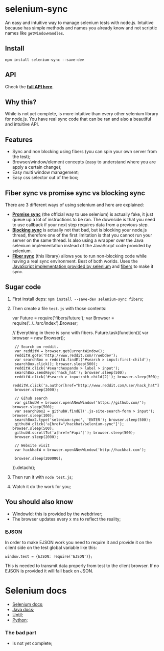 # selenium-sync

An easy and intuitive way to manage selenium tests with node.js.
Intuitive because has simple methods and names you already know and not
scriptic names like `getWindowHandles`.



## Install

    npm install selenium-sync --save-dev


## API

Check the **[full API here](https://rawgit.com/hackhat/selenium-sync/master/docs/jsduck/index.html)**.

## Why this?

While is not yet complete, is more intuitive than every other selenium
library for node.js. You have real sync code that can be ran and also
a beautiful and intuitive API.



## Features

 - Sync and non blocking using fibers (you can spin your own server from the test);
 - Browser/window/element concepts (easy to understand where you are apply a certain change);
 - Easy multi window management;
 - Easy css selector out of the box;



## Fiber sync vs promise sync vs blocking sync

There are 3 different ways of using selenium and here are explained:

 - [**Promise sync**](https://code.google.com/p/selenium/wiki/WebDriverJs) (the official way to use selenium) is actually fake, it just queue up a lot of instructions to be ran. The downside is that you need to use callback if your next step requires data from a previous step. 
 - [**Blocking sync**](https://github.com/jsdevel/webdriver-sync) is actually not that bad, but is blocking your node.js thread, therefore one of the first limitation is that you cannot run your server on the same thread. Is also using a wrapper over the Java selenium implementation instead of the JavaScript code provided by selenium.
 - [**Fiber sync**](https://github.com/hackhat/selenium-sync) (this library) allows you to run non-blocking code while having a real sync environment. Best of both worlds. Uses the [JavaScript implementation provided by selenium](https://code.google.com/p/selenium/wiki/WebDriverJs) and [fibers](https://github.com/laverdet/node-fibers) to make it sync.



## Sugar code

1. First install deps: `npm install --save-dev selenium-sync fibers`;

2. Then create a file `test.js` with those contents:

    var Future  = require('fibers/future');
    var Browser = require('../../src/index').Browser;

    // Everything in there is sync with fibers.
    Future.task(function(){
        var browser = new Browser();

        // Search on reddit.
        var redditW = browser.getCurrentWindow();
        redditW.goTo('http://www.reddit.com/r/webdev');
        var searchBox = redditW.findEl('#search > input:first-child');
        searchBox.click(); browser.sleep(500);
        redditW.click('#searchexpando > label > input');
        searchBox.sendKeys('hack_hat'); browser.sleep(500);
        redditW.click('#search > input:nth-child(2)'); browser.sleep(500);
        redditW.click('a.author[href="http://www.reddit.com/user/hack_hat"]');
        browser.sleep(2000);

        // Gihub search
        var githubW = browser.openANewWindow('https://github.com/'); browser.sleep(500);
        var searchBox2 = githubW.findEl('.js-site-search-form > input'); browser.sleep(100);
        searchBox2.type('selenium-sync', 'ENTER'); browser.sleep(500);
        githubW.click('a[href="/hackhat/selenium-sync"]'); browser.sleep(500);
        githubW.scrollTo('a[href="#api"]'); browser.sleep(500);
        browser.sleep(2000);

        // Website visit
        var hackhatW = browser.openANewWindow('http://hackhat.com');

        browser.sleep(200000);
    }).detach();

3. Then run it with `node test.js`;

4. Watch it do the work for you;



## You should also know

 - WindowId: this is provided by the webdriver;
 - The browser updates every x ms to reflect the reality;


### EJSON

In order to make EJSON work you need to require it and provide it on the client side
on the test global variable like this:

    window.test = {EJSON: require('EJSON')};

This is needed to transmit data properly from test to the client browser. If no EJSON is provided it will fall back on JSON.

# Selenium docs

 - [Selenium docs](http://selenium.googlecode.com/git/docs/api/javascript/class_webdriver_WebDriver.html);
 - [Java docs](http://selenium.googlecode.com/git/docs/api/java/org/openqa/selenium/package-summary.html);
 - [Until](http://selenium.googlecode.com/git/docs/api/javascript/source/lib/webdriver/until.js.src.html);
 - [Python](http://selenium-python.readthedocs.org/api.html#selenium.webdriver.remote.webdriver.WebDriver.current_window_handle);



### The bad part

 - Is not yet complete;
